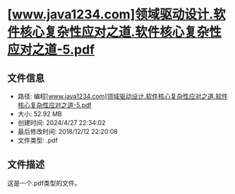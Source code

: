 ﻿# [www.java1234.com]领域驱动设计.软件核心复杂性应对之道.软件核心复杂性应对之道-5.pdf

## 文件信息
- 路径: 编程\[www.java1234.com]领域驱动设计.软件核心复杂性应对之道.软件核心复杂性应对之道-5.pdf
- 大小: 52.92 MB
- 创建时间: 2024/4/27 22:34:02
- 最后修改时间: 2018/12/12 22:20:08
- 文件类型: .pdf

## 文件描述
这是一个.pdf类型的文件。

